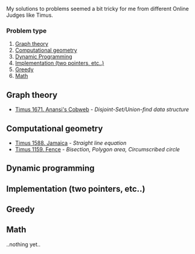 My solutions to problems seemed a bit tricky for me from different Online Judges like Timus.

### Problem type

1. [Graph theory](#graphs)
2. [Computational geometry](#geom)
3. [Dynamic Programming](#dp)
4. [Implementation (two pointers, etc..)](#imp)
5. [Greedy](#greedy)
6. [Math](#math)

## <a id="graphs"></a>Graph theory

- [Timus 1671. Anansi's Cobweb](./graphs/timus_1671.cpp) - *Disjoint-Set/Union-find data structure*

## <a id="geom"></a>Computational geometry

- [Timus 1588. Jamaica](.geometry/timus_1588.cpp) - *Straight line equation*
- [Timus 1159. Fence](./geometry/timus_1159.cpp) - *Bisection, Polygon area, Circumscribed circle*

## <a id="dp"></a>Dynamic programming
## <a id="imp"></a>Implementation (two pointers, etc..)
## <a id="greedy"></a>Greedy 
## <a id="math"></a>Math

..nothing yet..
